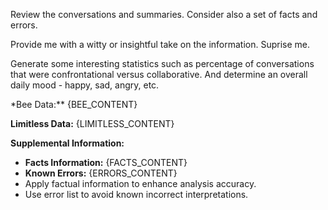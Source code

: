 Review the conversations and summaries. Consider also a set of facts and errors.

Provide me with a witty or insightful take on the information. Suprise me.

Generate some interesting statistics such as percentage of conversations that were confrontational versus collaborative. And determine an overall daily mood - happy, sad, angry, etc.

\*Bee Data:\*\*
{BEE_CONTENT}

**Limitless Data:**
{LIMITLESS_CONTENT}

**Supplemental Information:**

- **Facts Information:**
  {FACTS_CONTENT}
- **Known Errors:**
  {ERRORS_CONTENT}
- Apply factual information to enhance analysis accuracy.
- Use error list to avoid known incorrect interpretations.
